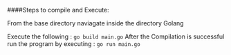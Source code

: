 ####Steps to compile and Execute:

From the base directory naviagate inside the directory Golang

Execute the following : `go build main.go`
After the Compilation is successful run the program by executing : `go run main.go`



